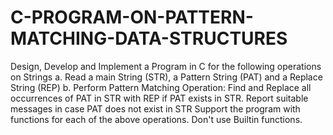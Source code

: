 # C-PROGRAM-ON-PATTERN-MATCHING-DATA-STRUCTURES
Design, Develop and Implement a Program in C for the following operations on Strings a. Read a main String (STR), a Pattern String (PAT) and a Replace String (REP) b. Perform Pattern Matching Operation: Find and Replace all occurrences of PAT in STR with REP if PAT exists in STR. Report suitable messages in case PAT does not exist in STR Support the program with functions for each of the above operations. Don't use Builtin functions.
